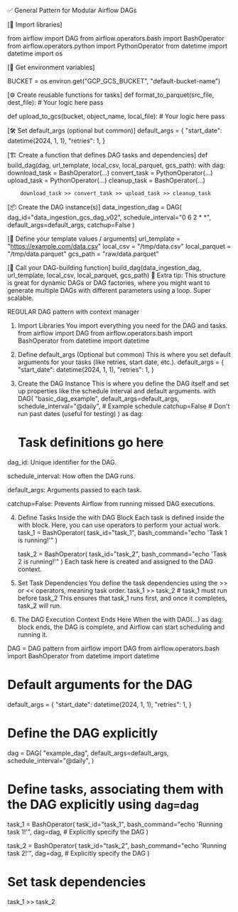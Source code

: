 ✅ General Pattern for Modular Airflow DAGs

[🔌 Import libraries]

from airflow import DAG
from airflow.operators.bash import BashOperator
from airflow.operators.python import PythonOperator
from datetime import datetime
import os

[🔐 Get environment variables]

BUCKET = os.environ.get("GCP_GCS_BUCKET", "default-bucket-name")


[⚙️ Create reusable functions for tasks]
def format_to_parquet(src_file, dest_file):
    # Your logic here
    pass

def upload_to_gcs(bucket, object_name, local_file):
    # Your logic here
    pass


[🛠️ Set default_args (optional but common)]
default_args = {
    "start_date": datetime(2024, 1, 1),
    "retries": 1,
}

[🏗️ Create a function that defines DAG tasks and dependencies]
def build_dag(dag, url_template, local_csv, local_parquet, gcs_path):
    with dag:
        download_task = BashOperator(...)
        convert_task = PythonOperator(...)
        upload_task = PythonOperator(...)
        cleanup_task = BashOperator(...)

        download_task >> convert_task >> upload_task >> cleanup_task

[📦 Create the DAG instance(s)]
data_ingestion_dag = DAG(
    dag_id="data_ingestion_gcs_dag_v02",
    schedule_interval="0 6 2 * *",
    default_args=default_args,
    catchup=False
)


[🧩 Define your template values / arguments]
url_template = "https://example.com/data.csv"
local_csv = "/tmp/data.csv"
local_parquet = "/tmp/data.parquet"
gcs_path = "raw/data.parquet"


[🚀 Call your DAG-building function]
build_dag(data_ingestion_dag, url_template, local_csv, local_parquet, gcs_path)
🧠 Extra tip:
This structure is great for dynamic DAGs or DAG factories, where you might want to generate multiple DAGs with different parameters using a loop. Super scalable.




REGULAR DAG pattern with context manager
1. Import Libraries
You import everything you need for the DAG and tasks.
from airflow import DAG
from airflow.operators.bash import BashOperator
from datetime import datetime


2. Define default_args (Optional but common)
This is where you set default arguments for your tasks (like retries, start date, etc.).
default_args = {
    "start_date": datetime(2024, 1, 1),
    "retries": 1,
}

3. Create the DAG Instance
This is where you define the DAG itself and set up properties like the schedule interval and default arguments.
with DAG(
    "basic_dag_example",
    default_args=default_args,
    schedule_interval="@daily",  # Example schedule
    catchup=False  # Don't run past dates (useful for testing)
) as dag:
    # Task definitions go here
dag_id: Unique identifier for the DAG.

schedule_interval: How often the DAG runs.

default_args: Arguments passed to each task.

catchup=False: Prevents Airflow from running missed DAG executions.


4. Define Tasks Inside the with DAG Block
Each task is defined inside the with block. Here, you can use operators to perform your actual work.
    task_1 = BashOperator(
        task_id="task_1",
        bash_command="echo 'Task 1 is running!'"
    )

    task_2 = BashOperator(
        task_id="task_2",
        bash_command="echo 'Task 2 is running!'"
    )
Each task here is created and assigned to the DAG context.

5. Set Task Dependencies
You define the task dependencies using the >> or << operators, meaning task order.
    task_1 >> task_2  # task_1 must run before task_2
This ensures that task_1 runs first, and once it completes, task_2 will run.

6. The DAG Execution Context Ends Here
When the with DAG(...) as dag: block ends, the DAG is complete, and Airflow can start scheduling and running it.




DAG = DAG pattern
from airflow import DAG
from airflow.operators.bash import BashOperator
from datetime import datetime

# Default arguments for the DAG
default_args = {
    "start_date": datetime(2024, 1, 1),
    "retries": 1,
}

# Define the DAG explicitly
dag = DAG(
    "example_dag",
    default_args=default_args,
    schedule_interval="@daily",
)

# Define tasks, associating them with the DAG explicitly using `dag=dag`
task_1 = BashOperator(
    task_id="task_1",
    bash_command="echo 'Running task 1!'",
    dag=dag,  # Explicitly specify the DAG
)

task_2 = BashOperator(
    task_id="task_2",
    bash_command="echo 'Running task 2!'",
    dag=dag,  # Explicitly specify the DAG
)

# Set task dependencies
task_1 >> task_2
